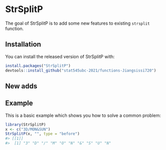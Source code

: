 
<!-- README.md is generated from README.Rmd. Please edit that file -->

# StrSplitP

<!-- badges: start -->
<!-- badges: end -->

The goal of StrSplitP is to add some new features to existing `strsplit`
function.

## Installation

You can install the released version of StrSplitP with:

``` r
install.packages("StrSplitP")
devtools::install_github("stat545ubc-2021/functions-Jiangsissi720")
```
## New adds

## Example

This is a basic example which shows you how to solve a common problem:

``` r
library(StrSplitP)
x <- c("3D/MON&SUN")
StrSplitP(x, "", type = "before")
#> [[1]]
#>  [1] "3" "D" "/" "M" "O" "N" "&" "S" "U" "N"
```

